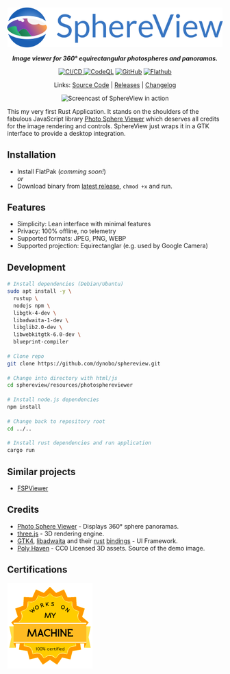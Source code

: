 <p align="center">
<img src="https://raw.githubusercontent.com/dynobo/sphereview/refs/heads/main/resources/assets/title.png" alt="SphereView" /> 
</p>

<p align="center">
<em><strong>Image viewer for 360° equirectangular photospheres and panoramas.</strong></em>
</p>

<p align="center">
<a href="https://github.com/dynobo/sphereview/actions?query=workflow%3ATest+event%3Apush+branch%3Amain" target="_blank">
    <img src="https://github.com/dynobo/sphereview/actions/workflows/Test/badge.svg?event=push&branch=main" alt="CI/CD">
</a>
<a href="https://github.com/dynobo/sphereview/security/code-scanning/tools/CodeQL/status/"><img src="https://img.shields.io/github/actions/workflow/status/dynobo/sphereview/cicd.yaml?label=CodeQL&branch=main" alt="CodeQL"></a>
<a href="https://hanadigital.github.io/grev/?user=dynobo&repo=sphereview"><img src="https://img.shields.io/github/downloads/dynobo/sphereview/total?label=Github%20downloads&color=blue" alt="GitHub"></a>
<a href="https://flathub.org/apps/details/com.github.dynobo.sphereview"><img src="https://img.shields.io/flathub/downloads/com.github.dynobo.sphereview?label=Flathub%20downloads&color=blue" alt="Flathub"></a>
</p>

<p align="center">
Links: <a href="https://github.com/dynobo/sphereview">Source Code</a> |
<a href="https://github.com/dynobo/sphereview/releases">Releases</a> |
<a href="https://github.com/dynobo/sphereview/blob/main/CHANGELOG">Changelog</a>
</p>

<p align="center">
<img src="https://raw.githubusercontent.com/dynobo/sphereview/refs/heads/main/resources/assets/screencast.gif" alt="Screencast of SphereView in action" /> 
</p>

This my very first Rust Application. It stands on the shoulders of the fabulous JavaScript library [Photo Sphere Viewer](https://photo-sphere-viewer.js.org/) which deserves all credits for the image rendering and controls. SphereView just wraps it in a GTK interface to provide a desktop integration.

## Installation

- Install FlatPak (_comming soon!_) \
  _or_
- Download binary from [latest release](https://github.com/dynobo/sphereview/releases), `chmod +x` and run.

## Features

- Simplicity: Lean interface with minimal features
- Privacy: 100% offline, no telemetry
- Supported formats: JPEG, PNG, WEBP
- Supported projection: Equirectanglar (e.g. used by Google Camera)

## Development

```sh
# Install dependencies (Debian/Ubuntu)
sudo apt install -y \
  rustup \
  nodejs npm \
  libgtk-4-dev \
  libadwaita-1-dev \
  libglib2.0-dev \
  libwebkitgtk-6.0-dev \
  blueprint-compiler

# Clone repo
git clone https://github.com/dynobo/sphereview.git

# Change into directory with html/js  
cd sphereview/resources/photosphereviewer

# Install node.js dependencies
npm install

# Change back to repository root
cd ../..

# Install rust dependencies and run application
cargo run 
```

## Similar projects

- [FSPViewer](https://www.fsoft.it/FSPViewer/)

## Credits

- [Photo Sphere Viewer](https://github.com/mistic100/Photo-Sphere-Viewer) -  Displays 360° sphere panoramas. 
- [three.js](https://github.com/mrdoob/three.js) - 3D rendering engine.
- [GTK4](https://www.gtk.org/), [libadwaita](https://github.com/GNOME/libadwaita) and their [rust](https://docs.rs/gtk4/latest/gtk4/) [bindings](https://docs.rs/libadwaita/latest/libadwaita/) - UI Framework.
- [Poly Haven](https://polyhaven.com) - CC0 Licensed 3D assets. Source of the demo image.

## Certifications

![WOMM](https://raw.githubusercontent.com/dynobo/lmdiag/master/badge.png)
